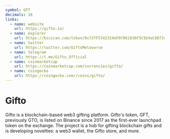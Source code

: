 ```yaml
---
symbol: GFT
decimals: 18
links:
  - name: website
    url: https://gifto.io/
  - name: explorer
    url: https://bscscan.com/token/0x72fF5742319eF07061836F5C924aC6D72c919080
  - name: twitter
    url: https://twitter.com/GiftoMetaverse
  - name: telegram
    url: https://t.me/Gifto_Official
  - name: coinmarketcap
    url: https://coinmarketcap.com/currencies/gifto/
  - name: coingecko
    url: https://coingecko.com//coins/gifto/
---
```


# Gifto

Gifto is a blockchain-based web3 gifting platform. Gifto's token, GFT, previously GTO, is listed on Binance since 2017 as the first-ever launchpad token on the exchange. The project is a hub for gifting blockchain gifts and is developing novelties: a web3 wallet, the Gifto store, and more.
